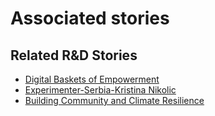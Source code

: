 # Associated stories

<!-- !!DO NOT REMOVE!! start autogenerated hyperlinks -->
## Related R&D Stories
- [Digital Baskets of Empowerment](/stories/?doc=Explorers_SLV)
- [Experimenter-Serbia-Kristina Nikolic](/stories/?doc=Experimenters_SRB)
- [Building Community and Climate Resilience](/stories/?doc=Explorers_IRQ)
<!-- !!DO NOT REMOVE!! end autogenerated hyperlinks -->